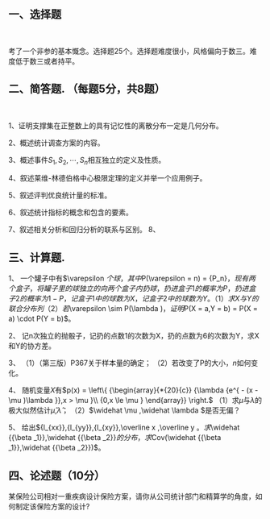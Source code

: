 ## 一、选择题
​

 考了一个非参的基本慨念。选择题25个。选择题难度很小，风格偏向于数三。难度低于数三或者持平。
 ​

 ## 二、简答题. （每题5分，共8题）
​

 1、证明支撑集在正整数上的具有记忆性的离散分布一定是几何分布。
 ​

 2、概述统计调查方案的内容。
 ​

 3、概述事件${S_1},{S_2}, \cdots ,{S_n}$相互独立的定义及性质。
 ​

 4、叙述莱维-林德伯格中心极限定理的定义并举一个应用例子。
 ​

 5、叙述评判优良统计量的标准。
 ​

 6、叙述统计指标的概念和包含的要素。
 ​

 7、叙述相关分析和回归分析的联系与区别。
 8、
 ​

 ## 三、计算题.


 1、
 一个罐子中有$\varepsilon $个球，其中$P(\varepsilon  = n) = {P_n}$，现有两个盒子，将罐子里的球独立的向两个盒子内扔球，扔进盒子1的概率为P，扔进盒子2的概率为1-P，记盒子1中的球数为X，记盒子2中的球数为Y。
 （1）求X与Y的联合分布列
 （2）若$\varepsilon  \sim P(\lambda )$，证明$P(X = a,Y = b) = P(X = a) \cdot P(Y = b)$。
 ​

 2、
 记n次独立的抛骰子，记扔的点数1的次数为X，扔的点数为6的次数为Y，求X和Y的协方差。
 ​

 3、
 （1）（第三版）P367关于样本量的确定；
 （2）若改变了P的大小，$n$如何变化。
 ​

 4、
 随机变量$X$有$p(x) = \left\{ {\begin{array}{*{20}{c}}
		{\lambda {e^{ - (x - \mu )\lambda }},x > \mu }\\
		{0,x \le \mu }
\end{array}} \right.$
 （1）求$\mu$与$\lambda$的极大似然估计$\widehat \mu$,$\widehat \lambda$；
 （2）$\widehat \mu ,\widehat \lambda $是否无偏？
 ​

 5、
 给出${l_{xx}},{l_{yy}},{l_{xy}},\overline x ,\overline y $。求$\widehat {{\beta _1}},\widehat {{\beta _2}}$的分布，求$Cov(\widehat {{\beta _1}},\widehat {{\beta _2}})$。
 ​

 ## 四、论述题（10分）
某保险公司相对一重疾病设计保险方案，请你从公司统计部门和精算学的角度，如何制定该保险方案的设计?
 
